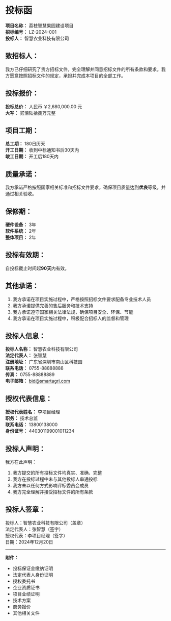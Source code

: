 # 投标函

**项目名称：** 荔枝智慧果园建设项目  
**招标编号：** LZ-2024-001  
**投标人：** 智慧农业科技有限公司  

## 致招标人：

我方已仔细研究了贵方招标文件，完全理解并同意招标文件的所有条款和要求。我方愿意按照招标文件的规定，承担并完成本项目的全部工作。

## 投标报价：

**投标总价：** 人民币 ￥2,680,000.00 元  
**大写：** 贰佰陆拾捌万元整  

## 项目工期：

**总工期：** 180日历天  
**开工日期：** 收到中标通知书后30天内  
**竣工日期：** 开工后180天内  

## 质量承诺：

我方承诺严格按照国家相关标准和招标文件要求，确保项目质量达到**优良**等级，并通过相关验收。

## 保修期：

**硬件设备：** 3年  
**软件系统：** 2年  
**整体项目：** 2年  

## 投标有效期：

自投标截止时间起**90天**内有效。

## 其他承诺：

1. 我方承诺在项目实施过程中，严格按照招标文件要求配备专业技术人员
2. 我方承诺提供完善的售后服务和技术支持
3. 我方承诺遵守国家相关法律法规，确保项目安全、环保、节能
4. 我方承诺在项目实施过程中，积极配合招标人的监督和管理

## 投标人信息：

**投标人名称：** 智慧农业科技有限公司  
**法定代表人：** 张智慧  
**注册地址：** 广东省深圳市南山区科技园  
**联系电话：** 0755-88888888  
**传真：** 0755-88888889  
**电子邮箱：** bid@smartagri.com  

## 授权代表信息：

**授权代表姓名：** 李项目经理  
**职务：** 技术总监  
**联系电话：** 13800138000  
**身份证号：** 440301199001011234  

## 投标人声明：

我方在此声明：
1. 我方提交的所有投标文件均真实、准确、完整
2. 我方在投标过程中未与其他投标人串通投标
3. 我方未以任何方式影响评标委员会成员
4. 我方完全理解并接受招标文件的所有条款

## 投标人签章：

投标人：智慧农业科技有限公司（盖章）  
法定代表人：张智慧（签字）  
授权代表：李项目经理（签字）  
日期：2024年12月20日  

---

**附件：**
- 投标保证金缴纳证明
- 法定代表人身份证明
- 授权委托书
- 企业资质证书
- 项目业绩证明
- 技术方案
- 商务报价
- 其他相关文件

